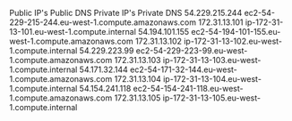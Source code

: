 Public IP's 	Public DNS	Private IP's 	Private DNS	
54.229.215.244	ec2-54-229-215-244.eu-west-1.compute.amazonaws.com 	172.31.13.101	ip-172-31-13-101.eu-west-1.compute.internal
54.194.101.155	ec2-54-194-101-155.eu-west-1.compute.amazonaws.com 	172.31.13.102	ip-172-31-13-102.eu-west-1.compute.internal
54.229.223.99	ec2-54-229-223-99.eu-west-1.compute.amazonaws.com 	172.31.13.103 	ip-172-31-13-103.eu-west-1.compute.internal
54.171.32.144	ec2-54-171-32-144.eu-west-1.compute.amazonaws.com 	172.31.13.104 	ip-172-31-13-104.eu-west-1.compute.internal
54.154.241.118	ec2-54-154-241-118.eu-west-1.compute.amazonaws.com 	172.31.13.105	ip-172-31-13-105.eu-west-1.compute.internal